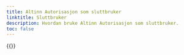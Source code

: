 ```yaml
---
title: Altinn Autorisasjon som sluttbruker
linktitle: Sluttbruker
description: Hvordan bruke Altinn Autorisasjon som sluttbruker.
toc: false
---
```


{{<children />}}
